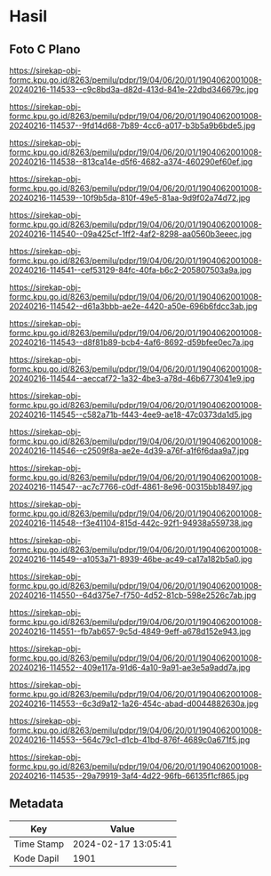 # Hasil

## Foto C Plano

https://sirekap-obj-formc.kpu.go.id/8263/pemilu/pdpr/19/04/06/20/01/1904062001008-20240216-114533--c9c8bd3a-d82d-413d-841e-22dbd346679c.jpg

https://sirekap-obj-formc.kpu.go.id/8263/pemilu/pdpr/19/04/06/20/01/1904062001008-20240216-114537--9fd14d68-7b89-4cc6-a017-b3b5a9b6bde5.jpg

https://sirekap-obj-formc.kpu.go.id/8263/pemilu/pdpr/19/04/06/20/01/1904062001008-20240216-114538--813ca14e-d5f6-4682-a374-460290ef60ef.jpg

https://sirekap-obj-formc.kpu.go.id/8263/pemilu/pdpr/19/04/06/20/01/1904062001008-20240216-114539--10f9b5da-810f-49e5-81aa-9d9f02a74d72.jpg

https://sirekap-obj-formc.kpu.go.id/8263/pemilu/pdpr/19/04/06/20/01/1904062001008-20240216-114540--09a425cf-1ff2-4af2-8298-aa0560b3eeec.jpg

https://sirekap-obj-formc.kpu.go.id/8263/pemilu/pdpr/19/04/06/20/01/1904062001008-20240216-114541--cef53129-84fc-40fa-b6c2-205807503a9a.jpg

https://sirekap-obj-formc.kpu.go.id/8263/pemilu/pdpr/19/04/06/20/01/1904062001008-20240216-114542--d61a3bbb-ae2e-4420-a50e-696b6fdcc3ab.jpg

https://sirekap-obj-formc.kpu.go.id/8263/pemilu/pdpr/19/04/06/20/01/1904062001008-20240216-114543--d8f81b89-bcb4-4af6-8692-d59bfee0ec7a.jpg

https://sirekap-obj-formc.kpu.go.id/8263/pemilu/pdpr/19/04/06/20/01/1904062001008-20240216-114544--aeccaf72-1a32-4be3-a78d-46b6773041e9.jpg

https://sirekap-obj-formc.kpu.go.id/8263/pemilu/pdpr/19/04/06/20/01/1904062001008-20240216-114545--c582a71b-f443-4ee9-ae18-47c0373da1d5.jpg

https://sirekap-obj-formc.kpu.go.id/8263/pemilu/pdpr/19/04/06/20/01/1904062001008-20240216-114546--c2509f8a-ae2e-4d39-a76f-a1f6f6daa9a7.jpg

https://sirekap-obj-formc.kpu.go.id/8263/pemilu/pdpr/19/04/06/20/01/1904062001008-20240216-114547--ac7c7766-c0df-4861-8e96-00315bb18497.jpg

https://sirekap-obj-formc.kpu.go.id/8263/pemilu/pdpr/19/04/06/20/01/1904062001008-20240216-114548--f3e41104-815d-442c-92f1-94938a559738.jpg

https://sirekap-obj-formc.kpu.go.id/8263/pemilu/pdpr/19/04/06/20/01/1904062001008-20240216-114549--a1053a71-8939-46be-ac49-ca17a182b5a0.jpg

https://sirekap-obj-formc.kpu.go.id/8263/pemilu/pdpr/19/04/06/20/01/1904062001008-20240216-114550--64d375e7-f750-4d52-81cb-598e2526c7ab.jpg

https://sirekap-obj-formc.kpu.go.id/8263/pemilu/pdpr/19/04/06/20/01/1904062001008-20240216-114551--fb7ab657-9c5d-4849-9eff-a678d152e943.jpg

https://sirekap-obj-formc.kpu.go.id/8263/pemilu/pdpr/19/04/06/20/01/1904062001008-20240216-114552--409e117a-91d6-4a10-9a91-ae3e5a9add7a.jpg

https://sirekap-obj-formc.kpu.go.id/8263/pemilu/pdpr/19/04/06/20/01/1904062001008-20240216-114553--6c3d9a12-1a26-454c-abad-d0044882630a.jpg

https://sirekap-obj-formc.kpu.go.id/8263/pemilu/pdpr/19/04/06/20/01/1904062001008-20240216-114553--564c79c1-d1cb-41bd-876f-4689c0a671f5.jpg

https://sirekap-obj-formc.kpu.go.id/8263/pemilu/pdpr/19/04/06/20/01/1904062001008-20240216-114535--29a79919-3af4-4d22-96fb-66135f1cf865.jpg


## Metadata

| Key        | Value               |
| ---------- | ------------------- |
| Time Stamp | 2024-02-17 13:05:41 |
| Kode Dapil | 1901                |



